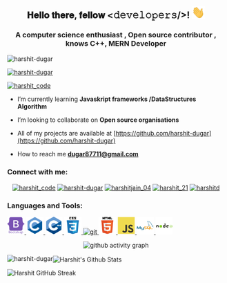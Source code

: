 <div align="center">
<h2> 𝐇𝐞𝐥𝐥𝐨 𝐭𝐡𝐞𝐫𝐞, 𝐟𝐞𝐥𝐥𝐨𝐰 <𝚍𝚎𝚟𝚎𝚕𝚘𝚙𝚎𝚛𝚜/>! <img src="https://github.com/ABSphreak/ABSphreak/blob/master/gifs/Hi.gif" width="30px"></h2>
</div>

<h3 align="center">A computer science enthusiast , Open source contributor , knows C++, MERN Developer </h3>

<p align="left"> <img src="https://komarev.com/ghpvc/?username=harshit-dugar&label=Profile%20views&color=0e75b6&style=flat" alt="harshit-dugar" /> </p>

<p align="left"> <a href="https://github.com/ryo-ma/github-profile-trophy"><img src="https://github-profile-trophy.vercel.app/?username=harshit-dugar" alt="harshit-dugar" /></a> </p>

<p align="left"> <a href="https://twitter.com/harshit_code" target="blank"><img src="https://img.shields.io/twitter/follow/harshit_code?logo=twitter&style=for-the-badge" alt="harshit_code" /></a> </p>

-  I’m currently learning **Javaskript frameworks /DataStructures Algorithm**

-  I’m looking to collaborate on **Open source organisations**

-  All of my projects are available at [https://github.com/harshit-dugar](https://github.com/harshit-dugar)

-  How to reach me **dugar87711@gmail.com**

<h3 align="left">Connect with me:</h3>
<p align="center">
<a href="https://twitter.com/harshit_code" target="blank"><img align="center" src="http://i.imgur.com/tXSoThF.png" alt="harshit_code" height="30" width="40" /></a>
<a href="https://linkedin.com/in/harshit-dugar" target="blank"><img align="center" src="https://image.flaticon.com/icons/png/512/61/61109.png" alt="harshit-dugar" height="30" width="40" /></a>
<a href="https://instagram.com/harshitjain_04" target="blank"><img align="center" src="https://i.pinimg.com/originals/63/9b/3d/639b3dafb544d6f061fcddd2d6686ddb.png" alt="harshitjain_04" height="30" width="40" /></a>
<a href="https://www.hackerrank.com/harshit_21" target="blank"><img align="center" src="https://cdn4.iconfinder.com/data/icons/logos-and-brands-1/512/160_Hackerrank_logo_logos-512.png" alt="harshit_21" height="30" width="40" /></a>
<a href="https://www.leetcode.com/harshitd" target="blank"><img align="center" src="https://upload.wikimedia.org/wikipedia/commons/1/19/LeetCode_logo_black.png" alt="harshitd" height="30" width="40" /></a>
</p>

<h3 align="left">Languages and Tools:</h3>
<p align="left"> <a href="https://getbootstrap.com" target="_blank"> <img src="https://raw.githubusercontent.com/devicons/devicon/master/icons/bootstrap/bootstrap-plain-wordmark.svg" alt="bootstrap" width="40" height="40"/> </a> <a href="https://www.cprogramming.com/" target="_blank"> <img src="https://raw.githubusercontent.com/devicons/devicon/master/icons/c/c-original.svg" alt="c" width="40" height="40"/> </a> <a href="https://www.w3schools.com/cpp/" target="_blank"> <img src="https://raw.githubusercontent.com/devicons/devicon/master/icons/cplusplus/cplusplus-original.svg" alt="cplusplus" width="40" height="40"/> </a> <a href="https://www.w3schools.com/css/" target="_blank"> <img src="https://raw.githubusercontent.com/devicons/devicon/master/icons/css3/css3-original-wordmark.svg" alt="css3" width="40" height="40"/> </a> <a href="https://git-scm.com/" target="_blank"> <img src="https://www.vectorlogo.zone/logos/git-scm/git-scm-icon.svg" alt="git" width="40" height="40"/> </a> <a href="https://www.w3.org/html/" target="_blank"> <img src="https://raw.githubusercontent.com/devicons/devicon/master/icons/html5/html5-original-wordmark.svg" alt="html5" width="40" height="40"/> </a> <a href="https://developer.mozilla.org/en-US/docs/Web/JavaScript" target="_blank"> <img src="https://raw.githubusercontent.com/devicons/devicon/master/icons/javascript/javascript-original.svg" alt="javascript" width="40" height="40"/> </a> <a href="https://www.mysql.com/" target="_blank"> <img src="https://raw.githubusercontent.com/devicons/devicon/master/icons/mysql/mysql-original-wordmark.svg" alt="mysql" width="40" height="40"/> </a> <a href="https://nodejs.org" target="_blank"> <img src="https://raw.githubusercontent.com/devicons/devicon/master/icons/nodejs/nodejs-original-wordmark.svg" alt="nodejs" width="40" height="40"/> </a></p>
<div align="center">
     
     
![github activity graph](https://activity-graph.herokuapp.com/graph?username=harshit-dugar&theme=tokyo-night&layout=compact&title_color=7A7ADB&hide_border=true&area=true)
</div>

<p><img align="left" src="https://github-readme-stats.vercel.app/api/top-langs?username=harshit-dugar&show_icons=true&locale=en&layout=compact&bg_color=0,000000,130F40&title_color=7A7ADB&icon_color=2234AE&text_color=D3D3D3" alt="harshit-dugar" /></p>

<p><img align="center" src="https://github-readme-stats.vercel.app/api?username=harshit-dugar&include_all_commits=true&count_private=true&show_icons=true&line_height=20&title_color=7A7ADB&icon_color=2234AE&text_color=D3D3D3&bg_color=0,000000,130F40" alt="Harshit's Github Stats"></p>

![Harshit GitHub Streak](https://github-readme-streak-stats.herokuapp.com/?user=harshit-dugar&theme=buefy-dark)
